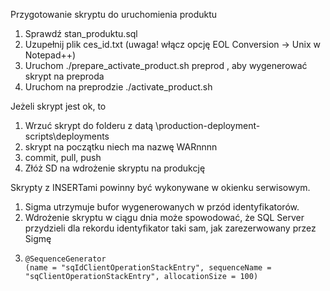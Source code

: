 Przygotowanie skryptu do uruchomienia produktu

1. Sprawdź stan\_produktu.sql
2. Uzupełnij plik ces\_id.txt \(uwaga! włącz opcję EOL Conversion -&gt; Unix w Notepad++\)
3. Uruchom ./prepare\_activate\_product.sh preprod , aby wygenerować skrypt na preproda
4. Uruchom na preprodzie ./activate\_product.sh

Jeżeli skrypt jest ok, to

1. Wrzuć skrypt do folderu z datą \production-deployment-scripts\deployments
2. skrypt na początku niech ma nazwę WARnnnn
3. commit, pull, push
4. Złóż SD na wdrożenie skryptu na produkcję

Skrypty z INSERTami powinny być wykonywane w okienku serwisowym.

1. Sigma utrzymuje bufor wygenerowanych w przód identyfikatorów.
2. Wdrożenie skryptu w ciągu dnia może spowodować, że SQL Server przydzieli dla rekordu identyfikator taki sam, jak zarezerwowany przez Sigmę
3. ```
   @SequenceGenerator
   (name = "sqIdClientOperationStackEntry", sequenceName = "sqClientOperationStackEntry", allocationSize = 100)
   ```



